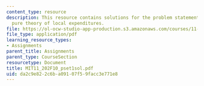 ```yaml
---
content_type: resource
description: This resource contains solutions for the problem statements related to
  pure theory of local expenditures.
file: https://ol-ocw-studio-app-production.s3.amazonaws.com/courses/11-202-planning-economics-fall-2010/da2c9e822c6ba09107f59facc3e771e8_MIT11_202F10_pset1sol.pdf
file_type: application/pdf
learning_resource_types:
- Assignments
parent_title: Assignments
parent_type: CourseSection
resourcetype: Document
title: MIT11_202F10_pset1sol.pdf
uid: da2c9e82-2c6b-a091-07f5-9facc3e771e8
---
```

